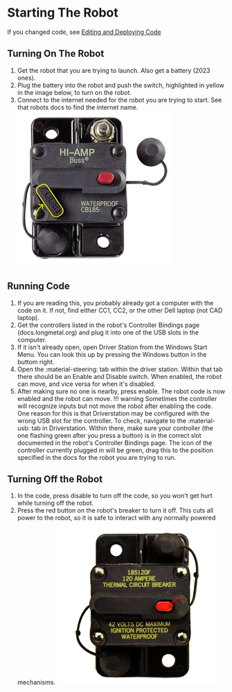 # Starting The Robot
If you changed code, see [Editing and Deploying Code](editing-code.md)
## Turning On The Robot
1. Get the robot that you are trying to launch. Also get a battery (2023 ones).
2. Plug the battery into the robot and push the switch, highlighted in yellow in the image below, to turn on the robot.
3. Connect to the internet needed for the robot you are trying to start. See that robots docs to find the internet name. 
![Open Breaker](assets/breaker-enable.png)

## Running Code
1. If you are reading this, you probably already got a computer with the code on it. If not, find either CC1, CC2, or the other Dell laptop (not CAD laptop).
2. Get the controllers listed in the robot's Controller Bindings page (docs.longmetal.org) and plug it into one of the USB slots in the computer.
3. If it isn't already open, open Driver Station from the Windows Start Menu. You can look this up by pressing the Windows button in the buttom right. 
4. Open the :material-steering: tab within the driver station. Within that tab there should be an Enable and Disable switch. When enabled, the robot can move, and vice versa for when it's disabled. 
5. After making sure no one is nearby, press enable. The robot code is now enabled and the robot can move.
!!! warning
    Sometimes the controller will recognize inputs but not move the robot after enabling the code. One reason for this is that Driverstation may be configured with the wrong USB slot for the controller. To check, navigate to the :material-usb: tab in Driverstation. Within there, make sure your controller (the one flashing green after you press a button) is in the correct slot documented in the robot's Controller Bindings page. The icon of the controller currently plugged in will be green, drag this to the position specified in the docs for the robot you are trying to run. 


## Turning Off the Robot
1. In the code, press disable to turn off the code, so you won't get hurt while turning off the robot.
2. Press the red button on the robot's breaker to turn it off. This cuts all power to the robot, so it is safe to interact with any normally powered mechanisms.
![Close Breaker](assets/breaker-disable.png)




